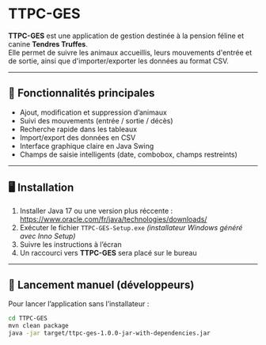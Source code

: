# TTPC-GES

**TTPC-GES** est une application de gestion destinée à la pension féline et canine **Tendres Truffes**.  
Elle permet de suivre les animaux accueillis, leurs mouvements d'entrée et de sortie, ainsi que d'importer/exporter les données au format CSV.

---

## 🐾 Fonctionnalités principales

- Ajout, modification et suppression d’animaux
- Suivi des mouvements (entrée / sortie / décès)
- Recherche rapide dans les tableaux
- Import/export des données en CSV
- Interface graphique claire en Java Swing
- Champs de saisie intelligents (date, combobox, champs restreints)

---

## 🖥️ Installation

1. Installer Java 17 ou une version plus réccente : https://www.oracle.com/fr/java/technologies/downloads/
2. Exécuter le fichier `TTPC-GES-Setup.exe` *(installateur Windows généré avec Inno Setup)*
3. Suivre les instructions à l’écran
4. Un raccourci vers **TTPC-GES** sera placé sur le bureau

---

## 🚀 Lancement manuel (développeurs)

Pour lancer l’application sans l’installateur :

```bash
cd TTPC-GES
mvn clean package
java -jar target/ttpc-ges-1.0.0-jar-with-dependencies.jar
